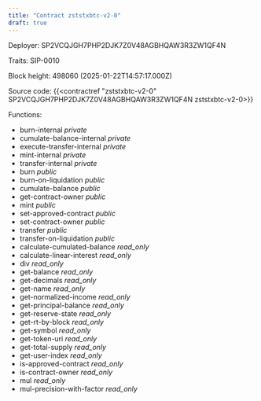 ```yaml
---
title: "Contract zststxbtc-v2-0"
draft: true
---
```

Deployer: SP2VCQJGH7PHP2DJK7Z0V48AGBHQAW3R3ZW1QF4N

Traits:
 SIP-0010



Block height: 498060 (2025-01-22T14:57:17.000Z)

Source code: {{<contractref "zststxbtc-v2-0" SP2VCQJGH7PHP2DJK7Z0V48AGBHQAW3R3ZW1QF4N zststxbtc-v2-0>}}

Functions:

* burn-internal _private_
* cumulate-balance-internal _private_
* execute-transfer-internal _private_
* mint-internal _private_
* transfer-internal _private_
* burn _public_
* burn-on-liquidation _public_
* cumulate-balance _public_
* get-contract-owner _public_
* mint _public_
* set-approved-contract _public_
* set-contract-owner _public_
* transfer _public_
* transfer-on-liquidation _public_
* calculate-cumulated-balance _read_only_
* calculate-linear-interest _read_only_
* div _read_only_
* get-balance _read_only_
* get-decimals _read_only_
* get-name _read_only_
* get-normalized-income _read_only_
* get-principal-balance _read_only_
* get-reserve-state _read_only_
* get-rt-by-block _read_only_
* get-symbol _read_only_
* get-token-uri _read_only_
* get-total-supply _read_only_
* get-user-index _read_only_
* is-approved-contract _read_only_
* is-contract-owner _read_only_
* mul _read_only_
* mul-precision-with-factor _read_only_
